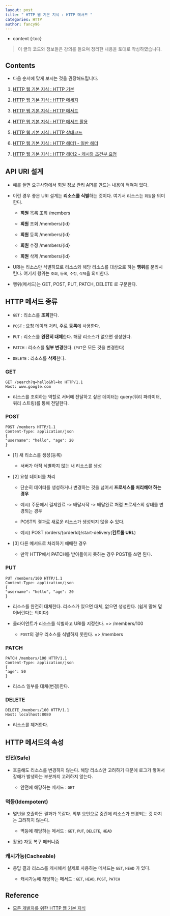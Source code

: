 ```yaml
---
layout: post
title: " HTTP 웹 기본 지식 : HTTP 메서드 "
categories: HTTP
author: fancy96
---
```

* content
{:toc}

> 이 글의 코드와 정보들은 강의를 들으며 정리한 내용을 토대로 작성하였습니다.

## Contents

* 다음 순서에 맞게 보시는 것을 권장해드립니다.

1. [HTTP 웹 기본 지식 : HTTP 기본](https://devfancy.github.io/HTTP-1-Basic/)

2. [HTTP 웹 기본 지식 : HTTP 메세지](https://devfancy.github.io/HTTP-2-Basic/)

3. [HTTP 웹 기본 지식 : HTTP 메서드](https://devfancy.github.io/HTTP-3-Method/)

4. [HTTP 웹 기본 지식 : HTTP 메서드 활용](https://devfancy.github.io/HTTP-4-Method-Application/)

5. [HTTP 웹 기본 지식 : HTTP 상태코드](https://devfancy.github.io/HTTP-5-Status-Code/)

6. [HTTP 웹 기본 지식 : HTTP 헤더1 - 일반 헤더](https://devfancy.github.io/HTTP-6-Header1/)

7. [HTTP 웹 기본 지식 : HTTP 헤더2 - 캐시와 조건부 요청](https://devfancy.github.io/HTTP-7-Header2/)

## API URI 설계

* 예를 들면 요구사항에서 회원 정보 관리 API를 만드는 내용이 적혀져 있다.

* 이런 경우 좋은 URI 설계는 **리소스를 식별**하는 것이다. 여기서 리소스는 `회원`을 의미한다. 

    * **회원** 목록 조회 /members

    * **회원** 조회 /members/{id}

    * **회원** 등록 /members/{id}

    * **회원** 수정 /members/{id}

    * **회원** 삭제 /members/{id}

* URI는 리소스만 식별하므로 리소스와 해당 리소스를 대상으로 하는 **행위**를 분리시킨다. 여기서 행위는 `조회`, `등록`, `수정`, `삭제`을 의미한다.

* 행위(메서드)는 GET, POST, PUT, PATCH, DELETE 로 구분한다.

## HTTP 메서드 종류

* `GET` : 리소스를 **조회**한다.

* `POST` : 요청 데이터 처리, 주로 **등록**에 사용한다.

* `PUT` : 리소스를 **완전히 대체**한다. 해당 리소스가 없으면 생성한다.

* `PATCH` : 리소스를 **일부 변경**한다. (`PUT`은 모든 것을 변경한다)

* `DELETE` : 리소스를 **삭제**한다.

### GET

```text
GET /search?q=hello&hl=ko HTTP/1.1 
Host: www.google.com
```

* 리소스를 조회하는 역할로 서버에 전달하고 싶은 데이터는 query(쿼리 파라미터, 쿼리 스트링)를 통해 전달한다.


### POST

```text
POST /members HTTP/1.1 
Content-Type: application/json
{
"username": "hello", "age": 20
}
```

* [1] 새 리소스를 생성(등록)

    * 서버가 아직 식별하지 않는 새 리소스를 생성

* [2] 요청 데이터를 처리

    * 단순히 데이터를 생성하거나 변경하는 것을 넘어서 **프로세스를 처리해야 하는 경우**

    * 예시) 주문에서 결제완료 -> 배달시작 -> 배달완료 처럼 프로세스의 상태를 변경되는 경우

    * POST의 결과로 새로운 리소스가 생성되지 않을 수 있다.

    * 예시) POST /orders/{orderId}/start-delivery(**컨트롤 URL**)

* [3] 다른 메서드로 처리하기 애매한 경우

    * 만약 HTTP에서 PATCH를 받아들이지 못하는 경우 POST를 쓰면 된다.


### PUT

```text
PUT /members/100 HTTP/1.1 
Content-Type: application/json
{
"username": "hello", "age": 20
}
```

* 리소스를 완전히 대체한다. 리소스가 있으면 대체, 없으면 생성한다. (쉽게 말해 덮어버린다는 의미다)

* 클라이언트가 리소스를 식별하고 URI를 지정한다. => /members/100 

    * `POST`의 경우 리소스를 식별하지 못한다. => /members

### PATCH

```text
PATCH /members/100 HTTP/1.1 
Content-Type: application/json
{
"age": 50
}
```

* 리소스 일부를 대체(변경)한다.

### DELETE

```text
DELETE /members/100 HTTP/1.1 
Host: localhost:8080
```

* 리소스를 제거한다.

## HTTP 메서드의 속성

### 안전(Safe)

* 호출해도 리소스를 변경하지 않는다. 해당 리소스만 고려하기 때문에 로그가 쌓여서 장애가 발생하는 부분까지 고려하지 않는다.

    * 안전에 해당하는 메서드 : `GET`

### 멱등(Idempotent)

* 몇번을 호출하든 결과가 똑같다. 외부 요인으로 중간에 리소스가 변경되는 것 까지는 고려하지 않는다.

    * 멱등에 해당하는 메서드 : `GET`, `PUT`, `DELETE`, `HEAD`

* 활용) 자동 복구 메커니즘

### 캐시가능(Cacheable)

* 응답 결과 리소스를 캐시해서 실제로 사용하는 메서드는 `GET`, `HEAD` 가 있다.

    * 캐시가능에 해당하는 메서드 : `GET`, `HEAD`, `POST`, `PATCH`  

## Reference

* [모든 개발자를 위한 HTTP 웹 기본 지식](https://www.inflearn.com/course/http-%EC%9B%B9-%EB%84%A4%ED%8A%B8%EC%9B%8C%ED%81%AC/dashboard)
